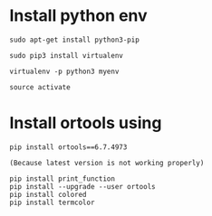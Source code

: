 

# Install python env
	sudo apt-get install python3-pip

	sudo pip3 install virtualenv 

	virtualenv -p python3 myenv

	source activate
# Install ortools using 
	pip install ortools==6.7.4973

	(Because latest version is not working properly)

	pip install print_function
    pip install --upgrade --user ortools
    pip install colored
    pip install termcolor